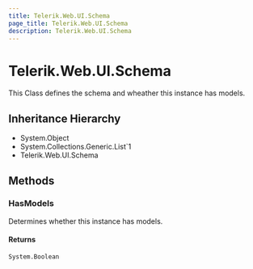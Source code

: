 ```yaml
---
title: Telerik.Web.UI.Schema
page_title: Telerik.Web.UI.Schema
description: Telerik.Web.UI.Schema
---
```


# Telerik.Web.UI.Schema

This Class defines the schema and wheather this instance has models.

## Inheritance Hierarchy

* System.Object
* System.Collections.Generic.List`1
* Telerik.Web.UI.Schema

## Methods

###  HasModels

Determines whether this instance has models.

#### Returns

`System.Boolean` 

